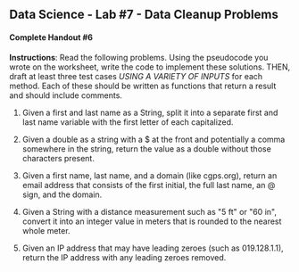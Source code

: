## Data Science - Lab #7 - Data Cleanup Problems

#### Complete Handout #6

**Instructions**: Read the following problems. Using the pseudocode you wrote on the worksheet, write the code to implement these solutions. THEN, draft at least three test cases *USING A VARIETY OF INPUTS* for each method. Each of these should be written as functions that return a result and should include comments.



1. Given a first and last name as a String, split it into a separate first and last name variable with the first letter of each capitalized.

2. Given a double as a string with a $ at the front and potentially a comma somewhere in the string, return the value as a double without those characters present.

3. Given a first name, last name, and a domain (like cgps.org), return an email address that consists of the first initial, the full last name, an @ sign, and the domain.

4. Given a String with a distance measurement such as "5 ft" or "60 in", convert it into an integer value in meters that is rounded to the nearest whole meter.

5. Given an IP address that may have leading zeroes (such as 019.128.1.1), return the IP address with any leading zeroes removed.
